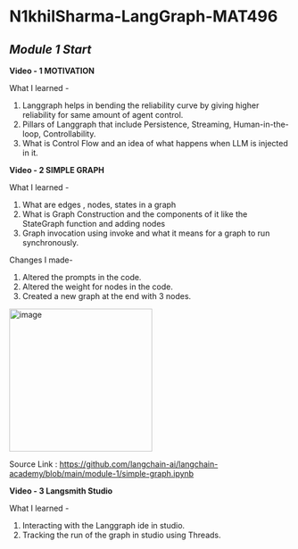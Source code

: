 # N1khilSharma-LangGraph-MAT496


## ***Module 1 Start***

**Video - 1  MOTIVATION**

What I learned - 

1. Langgraph helps in bending the reliability curve by giving higher reliability for same amount of agent control.
2. Pillars of Langgraph that include Persistence, Streaming, Human-in-the-loop, Controllability.
3. What is Control Flow and an idea of what happens when LLM is injected in it.



**Video - 2  SIMPLE GRAPH**

What I learned - 

1.	What are edges , nodes, states in a graph
2.	What is Graph Construction and the components of it like the StateGraph function and adding nodes
3.	Graph invocation using invoke and what it means for a graph to run synchronously.

Changes I made-
1.	Altered the prompts in the code.
2.	Altered the weight for nodes in the code.
3.	Created a new graph at the end with 3 nodes.


<img width="256" height="256" alt="image" src="https://github.com/user-attachments/assets/de2cf8dd-c602-4a37-a723-fe2165aaa62a" />

Source Link : https://github.com/langchain-ai/langchain-academy/blob/main/module-1/simple-graph.ipynb



**Video - 3  Langsmith Studio**

What I learned - 

1.	Interacting with the Langgraph ide in studio.
2.	Tracking the run of the graph in studio using Threads.










